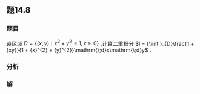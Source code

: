 ## 题14.8
### 题目
设区域 $D = \{  {( {x, y})  \mid  {x}^{2} + {y}^{2} \leq  1, x \geq  0}\}$ ,计算二重积分 $I = {\iint }_{D}\frac{1 + {xy}}{1 + {x}^{2} + {y}^{2}}\mathrm{\;d}x\mathrm{\;d}y$ .
### 分析

### 解
